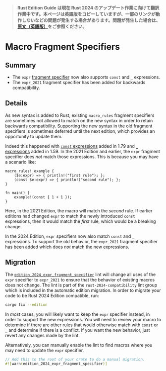 > **Rust Edition Guide は現在 Rust 2024 のアップデート作業に向けて翻訳作業中です。本ページは英語版をコピーしていますが、一部のリンクが動作しないなどの問題が発生する場合があります。問題が発生した場合は、[原文（英語版）](https://doc.rust-lang.org/edition-guide/introduction.html)をご参照ください。**

# Macro Fragment Specifiers

## Summary

- The `expr` [fragment specifier] now also supports `const` and `_` expressions.
- The `expr_2021` fragment specifier has been added for backwards compatibility.

[fragment specifier]: ../../reference/macros-by-example.html#metavariables

## Details

As new syntax is added to Rust, existing `macro_rules` fragment specifiers are sometimes not allowed to match on the new syntax in order to retain backwards compatibility. Supporting the new syntax in the old fragment specifiers is sometimes deferred until the next edition, which provides an opportunity to update them.

Indeed this happened with [`const` expressions] added in 1.79 and [`_` expressions] added in 1.59. In the 2021 Edition and earlier, the `expr` fragment specifier does *not* match those expressions. This is because you may have a scenario like:

```rust,edition2021
macro_rules! example {
    ($e:expr) => { println!("first rule"); };
    (const $e:expr) => { println!("second rule"); };
}

fn main() {
    example!(const { 1 + 1 });
}
```

Here, in the 2021 Edition, the macro will match the *second* rule. If earlier editions had changed `expr` to match the newly introduced `const` expressions, then it would match the *first* rule, which would be a breaking change.

In the 2024 Edition, `expr` specifiers now also match `const` and `_` expressions. To support the old behavior, the `expr_2021` fragment specifier has been added which does *not* match the new expressions.

[`const` expressions]: ../../reference/expressions/block-expr.html#const-blocks
[`_` expressions]: ../../reference/expressions/underscore-expr.html

## Migration

The [`edition_2024_expr_fragment_specifier`] lint will change all uses of the `expr` specifier to `expr_2021` to ensure that the behavior of existing macros does not change. The lint is part of the `rust-2024-compatibility` lint group which is included in the automatic edition migration. In order to migrate your code to be Rust 2024 Edition compatible, run:

```sh
cargo fix --edition
```

In *most* cases, you will likely want to keep the `expr` specifier instead, in order to support the new expressions. You will need to review your macro to determine if there are other rules that would otherwise match with `const` or `_` and determine if there is a conflict. If you want the new behavior, just revert any changes made by the lint.

Alternatively, you can manually enable the lint to find macros where you may need to update the `expr` specifier.

```rust
// Add this to the root of your crate to do a manual migration.
#![warn(edition_2024_expr_fragment_specifier)]
```

[`edition_2024_expr_fragment_specifier`]: ../../rustc/lints/listing/allowed-by-default.html#edition-2024-expr-fragment-specifier
